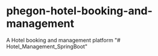 # phegon-hotel-booking-and-management
A Hotel booking and management platform
"# Hotel_Management_SpringBoot" 

